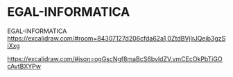 # EGAL-INFORMATICA
EGAL-INFORMATICA
https://excalidraw.com/#room=84307127d206cfda62a1,0ZtdBVjIrJQejb3gzSiXxg

https://excalidraw.com/#json=ogGscNgf8maBcS6bvldZV,vmCEcOkPbTiGOcAvtBXYPw
